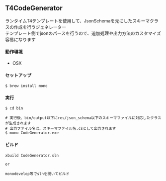 ## T4CodeGenerator

ランタイムT4テンプレートを使用して、JsonSchemaを元にしたスキーマクラスの作成を行うジェネレーター    
テンプレート側でjsonのパースを行うので、追加処理や出力方法のカスタマイズ容易になります  

#### 動作環境

- OSX

#### セットアップ

```
$ brew install mono
```

#### 実行

```
$ cd bin

# 実行後、bin/output以下にres/json_schema以下のスキーマファイルに対応したクラスが生成されます
# 出力ファイル名は、スキーマファイル名.csとして出力されます
$ mono CodeGenerator.exe
```

#### ビルド

```
xbuild CodeGenerator.sln

or

monodevelop等でslnを開いてビルド
```
